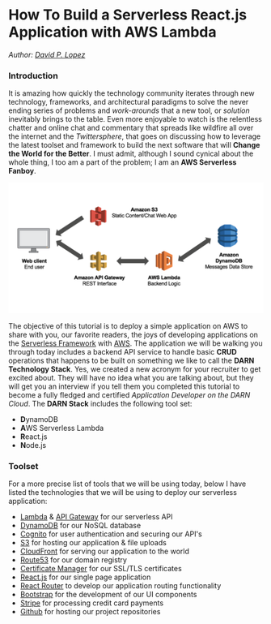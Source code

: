 # How To Build a Serverless React.js Application with AWS Lambda

*Author: [David P. Lopez](http://www.DavidPLopez.com)*

### Introduction

It is amazing how quickly the technology community iterates through new technology, frameworks, and architectural paradigms to solve the never ending series of problems and *work-arounds* that a new tool, or *solution* inevitably brings to the table. Even more enjoyable to watch is the relentless chatter and online chat and commentary that spreads like wildfire all over the internet and the *Twittersphere*, that goes on discussing how to leverage the latest toolset and framework to build the next software that will **Change the World for the Better**. I must admit, although I sound cynical about the whole thing, I too am a part of the problem; I am an **AWS Serverless Fanboy**. 

![alt text](https://github.com/lopezdp/TechnicalArticles/blob/master/img/AWSServerless.png "AWS Serverless Architecture")

The objective of this tutorial is to deploy a simple application on AWS to share with you, our favorite readers, the joys of developing applications on the [Serverless Framework]() with [AWS](). The application we will be walking you through today includes a backend API service to handle basic **CRUD** operations that happens to be built on something we like to call the **DARN Technology Stack**. Yes, we created a new acronym for your recruiter to get excited about. They will have no idea what you are talking about, but they will get you an interview if you tell them you completed this tutorial to become a fully fledged and certified *Application Developer on the DARN Cloud*. The **DARN Stack** includes the following tool set:

* **D**ynamoDB
* **A**WS Serverless Lambda
* **R**eact.js
* **N**ode.js

### Toolset

For a more precise list of tools that we will be using today, below I have listed the technologies that we will be using to deploy our serverless application:

* [Lambda]() & [API Gateway]() for our serverless API
* [DynamoDB]() for our NoSQL database
* [Cognito]() for user authentication and securing our API's
* [S3]() for hosting our application & file uploads
* [CloudFront]() for serving our application to the world
* [Route53]() for our domain registry
* [Certificate Manager]() for our SSL/TLS certificates
* [React.js]() for our single page application
* [React Router]() to develop our application routing functionality
* [Bootstrap]() for the development of our UI components
* [Stripe]() for processing credit card payments
* [Github]() for hosting our project repositories